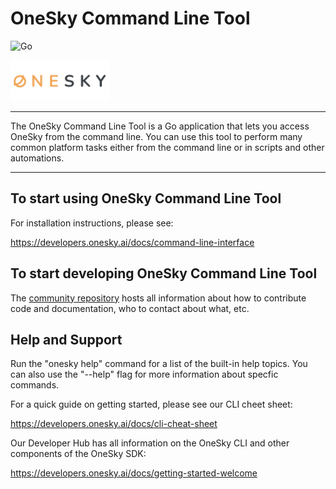 # OneSky Command Line Tool

![Go](https://github.com/onesky/onesky-sdk-cli/workflows/Go/badge.svg?branch=dev)

<img src="https://github.com/onesky/community/blob/main/logo/logo.png?raw=true" height="65" />

----

The OneSky Command Line Tool is a Go application that lets you access OneSky from the command line. You can use this tool to perform many common platform tasks either from the command line or in scripts and other automations.

----

## To start using OneSky Command Line Tool

For installation instructions, please see:

https://developers.onesky.ai/docs/command-line-interface

## To start developing OneSky Command Line Tool

The [community repository](https://github.com/onesky/community) hosts all information about how to contribute code and documentation, who to contact about what, etc.

## Help and Support
Run the "onesky help" command for a list of the built-in help topics. You can also use the "--help" flag for more information about specfic commands.

For a quick guide on getting started, please see our CLI cheet sheet:

https://developers.onesky.ai/docs/cli-cheat-sheet

Our Developer Hub has all information on the OneSky CLI and other components of the OneSky SDK:

https://developers.onesky.ai/docs/getting-started-welcome
